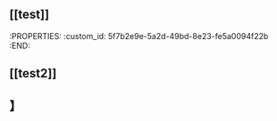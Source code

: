 ## [[test]]
:PROPERTIES:
:custom_id: 5f7b2e9e-5a2d-49bd-8e23-fe5a0094f22b
:END:
## [[test2]]
## 】
##
